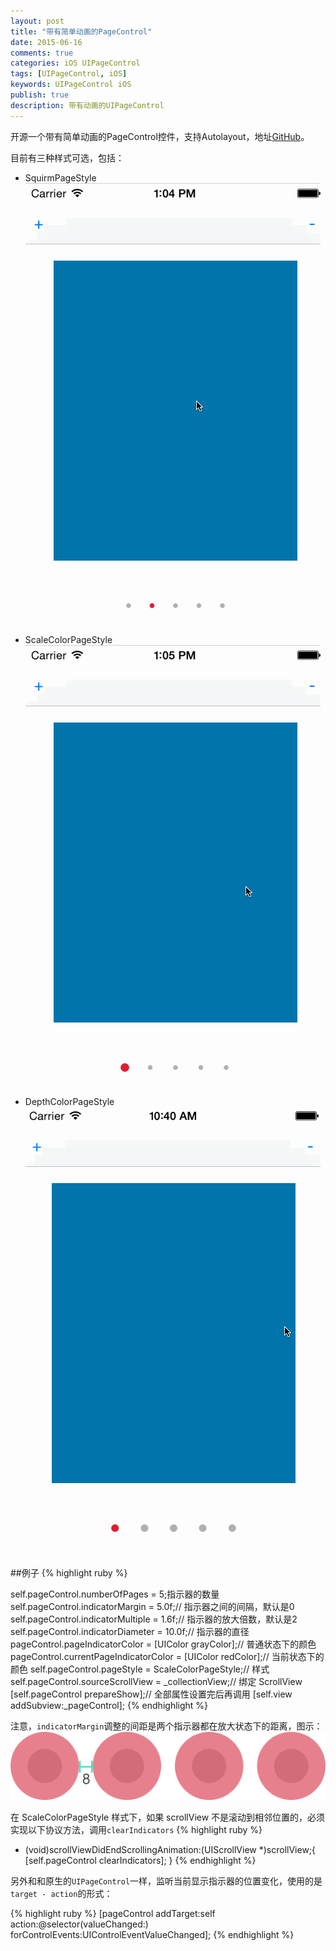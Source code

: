 ```yaml
---
layout: post
title: "带有简单动画的PageControl"
date: 2015-06-16
comments: true
categories: iOS UIPageControl
tags: [UIPageControl, iOS]
keywords: UIPageControl iOS
publish: true
description: 带有动画的UIPageControl
---
```


开源一个带有简单动画的PageControl控件，支持Autolayout，地址[GitHub](https://github.com/bawn/LCAnimatedPageControl)。

目前有三种样式可选，包括：

 * SquirmPageStyle
 ![image1](/images/LCAnimatedPageControl/demo1.gif)
 * ScaleColorPageStyle
 ![image2](/images/LCAnimatedPageControl/demo2.gif)
 * DepthColorPageStyle
 ![image3](/images/LCAnimatedPageControl/demo3.gif)


##例子
{% highlight ruby %}

self.pageControl.numberOfPages = 5;指示器的数量
self.pageControl.indicatorMargin = 5.0f;// 指示器之间的间隔，默认是0
self.pageControl.indicatorMultiple = 1.6f;// 指示器的放大倍数，默认是2
self.pageControl.indicatorDiameter = 10.0f;// 指示器的直径
pageControl.pageIndicatorColor = [UIColor grayColor];// 普通状态下的颜色
pageControl.currentPageIndicatorColor = [UIColor redColor];// 当前状态下的颜色
self.pageControl.pageStyle = ScaleColorPageStyle;// 样式
self.pageControl.sourceScrollView = _collectionView;// 绑定 ScrollView
[self.pageControl prepareShow];// 全部属性设置完后再调用
[self.view addSubview:_pageControl];
{% endhighlight %}

注意，`indicatorMargin`调整的间距是两个指示器都在放大状态下的距离，图示：
![2](/images/LCAnimatedPageControl/indicatorMargin.png)

在 ScaleColorPageStyle 样式下，如果 scrollView 不是滚动到相邻位置的，必须实现以下协议方法，调用`clearIndicators`
{% highlight ruby %}
- (void)scrollViewDidEndScrollingAnimation:(UIScrollView *)scrollView;{
    [self.pageControl clearIndicators];
}
{% endhighlight %}

另外和和原生的`UIPageControl`一样，监听当前显示指示器的位置变化，使用的是`target - action`的形式：

{% highlight ruby %}
[pageControl addTarget:self action:@selector(valueChanged:) forControlEvents:UIControlEventValueChanged];
{% endhighlight %}
